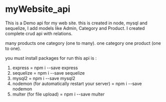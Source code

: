# myWebsite_api
This is a Demo api for my web site. this is created in node, mysql and sequelize, I add models like Admin, Category and Product. I created complete crud api with relations.

many products one category (one to many).
one category one product (one to one).

you must install packages for run this api is : 
1. express = npm i --save express
2. sequelize = npm i --save sequelize
3. mysql2 = npm i --save mysql2
4. nodemon (for automatically restart your server) = npm i --save nodemon
5. multer (for file upload) = npm i --save multer

